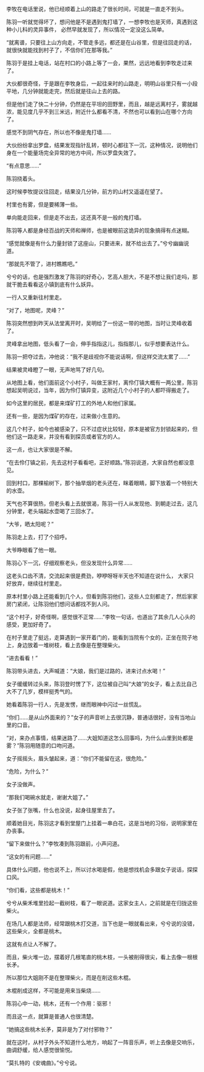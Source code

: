 李牧在电话里说，他已经顺着上山的路走了很长时间，可就是一直走不到头。

陈羽一听就觉得坏了，想问他是不是遇到鬼打墙了，一想李牧也是天师，真遇到这种小儿科的灵异事件， 必然早就发现了，所以情况一定没这么简单。

“就离谱，只要往上山方向走，不管走多远，都还是在山谷里，但是往回走的话，就很快就能找到村子了，不信你们在那等我。”

陈羽于是挂上电话，站在村口的小路上等了一会，果然，远远地看到李牧走过来了。

大伙都很奇怪，于是跟在李牧身后，一起往来时的山路走，明明山谷里只有一小段平地，几分钟就能走完，然后就是往山上去的路。

但是他们走了快二十分钟，仍然是在平坦的田野里，而且，越是远离村子，雾就越浓，能见度几乎不到三米远，附近什么都看不清，不然也可以看到山在哪个方向了。

感觉不到阴气存在，所以也不像是鬼打墙……

大伙纷纷拿出罗盘，结果发现指针乱转，顿时心都往下一沉，这种情况，说明他们身在一个能量场完全异常的地方中间，所以罗盘失效了。

“有点意思……”

陈羽挠着头。

这时候李牧提议往回走，结果没几分钟，前方的山村又遥遥在望了。

村里也有雾，但是要稀薄一些。

单向能走回来，但是走不出去，这还真不是一般的鬼打墙。

陈羽等人都是身经百战的天师和禅师，也是被眼前这诡异的现象搞得有点迷糊。

“感觉就像是有什么力量封锁了这座山，只要进来，就不给出去了。”兮兮幽幽说道。

“那就先不管了，进村瞧瞧吧。”

兮兮的话，也是强烈激发了陈羽的好奇心，艺高人胆大，不是不想让我们走吗，那就干脆去看看这小镇到底有什么妖异。

一行人又重新往村里走。

“对了，地图呢，灵峰？”

陈羽突然想到昨天从法堂离开时，吴明给了一份这一带的地图，当时让灵峰收着了。

灵峰拿出地图，低头看了一会，伸手指指这儿，指指那儿，似乎想要表达什么。

陈羽一把夺过去，冲他说：“我不是歧视你不能说话啊，但这样交流太累了……”

结果被灵峰瞪了一眼，无声地骂了好几句。

从地图上看，他们面前这个小村子，叫做王家村，离伶仃镇大概有一两公里，陈羽想起吴明说过，当年，因为伶仃镇异变，这附近几个小村子的人都吓得搬走了。

如今这里的居民，都是来煤矿打工的外地人和他们家属。

还有一些，是因为煤矿的存在，过来做小生意的。

这几个村子，如今也被感染了，只不过症状比较轻，原本是被官方封锁起来的，但他们这一路走来，并没有看到探员或者官方的人。

这一点，也让大家很是不解。

“在去伶仃镇之前，先去这村子看看吧，正好顺路。”陈羽说道，大家自然也都没意见。

回到村口，那棵榆树下，那个抽旱烟的老头还在，眯着眼睛，脚下放着一个特别大的水壶。

天气也不算很热，但老头看上去就很渴，陈羽一行人从发现他、到朝走过去，这几分钟里，老头端起水壶喝了三回水了。

“大爷，晒太阳呢？”

陈羽走上去，打了个招呼。

大爷睁眼看了他一眼。

陈羽心下一沉，仔细观察老头，但没发现什么异常……

这老头口齿不清，交流起来很是费劲，咿咿呀呀半天也不知道在说什么， 大家只好放弃，继续往村里走。

原本村里小路上还能看到几个人，但看到陈羽他们，这些人立刻都走了，然后家家房门紧闭，让陈羽他们想问话都找不到人问。

“这个村子，好奇怪啊，感觉很不正常……”李牧一句话，也道出了其余几人心头的感受，更加好奇了。

在村子里走了挺远，走算遇到一家开着门的，能看到当院有个女的，正坐在院子地上，身边放着一堆树枝，看上去像是在整理柴火。

“进去看看！”

陈羽带头进去，大声喊道：“大娘，我们是过路的，进来讨点水喝！”

女子缓缓转过头来，陈羽登时愣了下，这位被自己叫“大娘”的女子，看上去比自己大不了几岁，模样挺秀气的。

她看着陈羽一行人，先是发愣，继而眼神中闪过一丝慌乱。

“你们……是从山外面来的？”女子的声音听上去很沉静，普通话很好，没有当地山里的口音。

“对，来办点事情，结果迷路了……大姐知道这怎么回事吗，为什么山里到处都是雾？”陈羽用随意的口吻问道。

女子摇摇头，眉头皱起来，道：“你们不能留在这，很危险。”

“危险，为什么？”

女子没做声。

“那我们喝碗水就走，谢谢大姐了。”

女子张了张嘴，什么也没说，起身往屋里去了。

顺着她目光，陈羽这才看到堂屋门上挂着一串白花，这是当地的习俗，说明家里在办丧事。

“留下来做什么？”李牧凑到陈羽跟前，小声问道。

“这女的有问题……”

具体什么问题，他也说不上，所以讨水喝是假，他是想找机会多跟女子说话，探探口风。

“你们看，这些都是桃木！”

兮兮从柴禾堆里捡起一截树枝，看了一眼说道。这家女主人，之前就是在归拢这些柴火。

在场几人都是法师，经常跟桃木打交道，当下也是一眼就看出来，兮兮说的没错，这些柴火，全都是桃木。

这就有点让人不解了。

而且，柴火堆一边，摆着好几根笔直的桃木枝，一头被削得很尖，看上去像一根根长矛。

所以那位大姐刚不是在整理柴火，而是在削这些木棍。

木棍削成这样，不可能是用来当柴烧……

陈羽心中一动，桃木，还有一个作用：驱邪！

而且这一点，就算是普通人也很清楚。

“她搞这些桃木长矛，莫非是为了对付邪物？”

就在这时，从村子外头不知道什么地方，响起了一阵音乐声，听上去像是交响乐，曲调舒缓，给人感觉很愉悦。

“莫扎特的《安魂曲》。”兮兮说。
